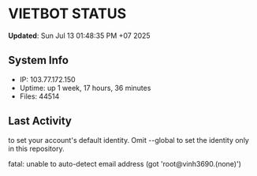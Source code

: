 # VIETBOT STATUS
**Updated**: Sun Jul 13 01:48:35 PM +07 2025

## System Info
- IP: 103.77.172.150
- Uptime: up 1 week, 17 hours, 36 minutes
- Files: 44514

## Last Activity

to set your account's default identity.
Omit --global to set the identity only in this repository.

fatal: unable to auto-detect email address (got 'root@vinh3690.(none)')
